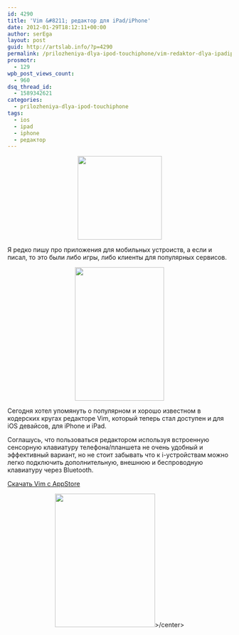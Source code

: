 ```yaml
---
id: 4290
title: 'Vim &#8211; редактор для iPad/iPhone'
date: 2012-01-29T18:12:11+00:00
author: serEga
layout: post
guid: http://artslab.info/?p=4290
permalink: /prilozheniya-dlya-ipod-touchiphone/vim-redaktor-dlya-ipadiphone/
prosmotr:
  - 129
wpb_post_views_count:
  - 960
dsq_thread_id:
  - 1589342621
categories:
  - prilozheniya-dlya-ipod-touchiphone
tags:
  - ios
  - ipad
  - iphone
  - редактор
---
```

<center>
  <img src="{{site.img_cdn}}/vim_editor_icon.jpg" alt="" title="vim_editor_icon" width="189" height="188" class="aligncenter size-full wp-image-4291" srcset="{{site.img_cdn}}/vim_editor_icon.jpg 189w, {{site.img_cdn}}/vim_editor_icon-100x100.jpg 100w" sizes="(max-width: 189px) 100vw, 189px" />
</center>

Я редко пишу про приложения для мобильных устроиств, а если и писал, то это были либо игры, либо клиенты для популярных сервисов.

<center>
  <a href="{{site.img_cdn}}/vim_iphone.jpg"><img src="{{site.img_cdn}}/vim_iphone-200x300.jpg" alt="" title="vim_iphone" width="200" height="300" class="aligncenter size-medium wp-image-4292" srcset="{{site.img_cdn}}/vim_iphone-200x300.jpg 200w, {{site.img_cdn}}/vim_iphone.jpg 320w" sizes="(max-width: 200px) 100vw, 200px" /></a>
</center>



Сегодня хотел упомянуть о популярном и хорошо известном в кодерских кругах редакторе Vim, который теперь стал доступен и для iOS девайсов, для iPhone и iPad.

Соглашусь, что пользоваться редактором используя встроенную сенсорную клавиатуру телефона/планшета не очень удобный и эффективный вариант, но не стоит забывать что к i-устройствам можно легко подключить дополнительную, внешнюю и беспроводную клавиатуру через Bluetooth.

[Скачать Vim с AppStore](http://itunes.apple.com/us/app/vim/id492668168?mt=8)

<center>
  <a href="{{site.img_cdn}}/vim_ipad.jpg"><img src="{{site.img_cdn}}/vim_ipad-225x300.jpg" alt="" title="vim_ipad" width="225" height="300" class="aligncenter size-medium wp-image-4293" /></a>>/center></p>